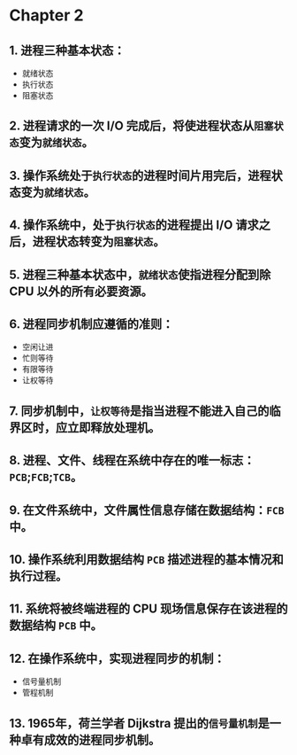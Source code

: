 # Chapter 2

## 1. 进程三种基本状态：
- 就绪状态
- 执行状态
- 阻塞状态

## 2. 进程请求的一次 I/O 完成后，将使进程状态从`阻塞状态`变为`就绪状态`。

## 3. 操作系统处于`执行状态`的进程时间片用完后，进程状态变为`就绪状态`。

## 4. 操作系统中，处于`执行状态`的进程提出 I/O 请求之后，进程状态转变为`阻塞状态`。

## 5. 进程三种基本状态中，`就绪状态`使指进程分配到除 CPU 以外的所有必要资源。

## 6. 进程同步机制应遵循的准则：
- 空闲让进
- 忙则等待
- 有限等待
- 让权等待

## 7. 同步机制中，`让权等待`是指当进程不能进入自己的临界区时，应立即释放处理机。

## 8. 进程、文件、线程在系统中存在的唯一标志：`PCB`;`FCB`;`TCB`。

## 9. 在文件系统中，文件属性信息存储在数据结构：`FCB`中。

## 10. 操作系统利用数据结构 `PCB` 描述进程的基本情况和执行过程。

## 11. 系统将被终端进程的 CPU 现场信息保存在该进程的数据结构 `PCB` 中。

## 12. 在操作系统中，实现进程同步的机制：
- 信号量机制
- 管程机制

## 13. 1965年，荷兰学者 Dijkstra 提出的`信号量机制`是一种卓有成效的进程同步机制。